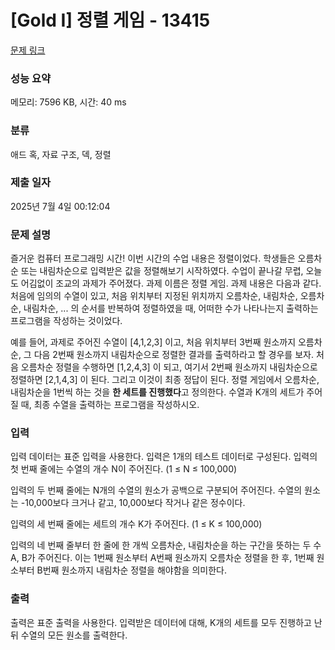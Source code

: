 # [Gold I] 정렬 게임 - 13415 

[문제 링크](https://www.acmicpc.net/problem/13415) 

### 성능 요약

메모리: 7596 KB, 시간: 40 ms

### 분류

애드 혹, 자료 구조, 덱, 정렬

### 제출 일자

2025년 7월 4일 00:12:04

### 문제 설명

<p>즐거운 컴퓨터 프로그래밍 시간! 이번 시간의 수업 내용은 정렬이었다. 학생들은 오름차순 또는 내림차순으로 입력받은 값을 정렬해보기 시작하였다. 수업이 끝나갈 무렵, 오늘도 어김없이 조교의 과제가 주어졌다. 과제 이름은 정렬 게임. 과제 내용은 다음과 같다. 처음에 임의의 수열이 있고, 처음 위치부터 지정된 위치까지 오름차순, 내림차순, 오름차순, 내림차순, ... 의 순서를 반복하여 정렬하였을 때, 어떠한 수가 나타나는지 출력하는 프로그램을 작성하는 것이었다.</p>

<p>예를 들어, 과제로 주어진 수열이 [4,1,2,3] 이고, 처음 위치부터 3번째 원소까지 오름차순, 그 다음 2번째 원소까지 내림차순으로 정렬한 결과를 출력하라고 할 경우를 보자. 처음 오름차순 정렬을 수행하면 [1,2,4,3] 이 되고, 여기서 2번째 원소까지 내림차순으로 정렬하면 [2,1,4,3] 이 된다. 그리고 이것이 최종 정답이 된다. 정렬 게임에서 오름차순, 내림차순을 1번씩 하는 것을 <strong>한 세트를 진행했다</strong>고 정의한다. 수열과 K개의 세트가 주어질 때, 최종 수열을 출력하는 프로그램을 작성하시오.</p>

### 입력 

 <p>입력 데이터는 표준 입력을 사용한다. 입력은 1개의 테스트 데이터로 구성된다. 입력의 첫 번째 줄에는 수열의 개수 N이 주어진다. (1 ≤ N ≤ 100,000)</p>

<p>입력의 두 번째 줄에는 N개의 수열의 원소가 공백으로 구분되어 주어진다. 수열의 원소는 -10,000보다 크거나 같고, 10,000보다 작거나 같은 정수이다.</p>

<p>입력의 세 번째 줄에는 세트의 개수 K가 주어진다. (1 ≤ K ≤ 100,000)</p>

<p>입력의 네 번째 줄부터 한 줄에 한 개씩 오름차순, 내림차순을 하는 구간을 뜻하는 두 수 A, B가 주어진다. 이는 1번째 원소부터 A번째 원소까지 오름차순 정렬을 한 후, 1번째 원소부터 B번째 원소까지 내림차순 정렬을 해야함을 의미한다.</p>

### 출력 

 <p>출력은 표준 출력을 사용한다. 입력받은 데이터에 대해, K개의 세트를 모두 진행하고 난 뒤 수열의 모든 원소를 출력한다.</p>

